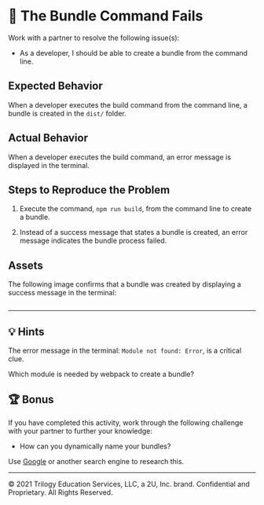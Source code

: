 # 🐛 The Bundle Command Fails

Work with a partner to resolve the following issue(s):

* As a developer, I should be able to create a bundle from the command line.

## Expected Behavior

When a developer executes the build command from the command line, a bundle is created in the `dist/` folder.

## Actual Behavior

When a developer executes the build command, an error message is displayed in the terminal.

## Steps to Reproduce the Problem

1. Execute the command, `npm run build`, from the command line to create a bundle.

2. Instead of a success message that states a bundle is created, an error message indicates the bundle process failed.

## Assets

<!-- TODO: Add a screenshot -->
The following image confirms that a bundle was created by displaying a success message in the terminal:

![]()

---

## 💡 Hints

The error message in the terminal: `Module not found: Error`, is a critical clue.

Which module is needed by webpack to create a bundle?

## 🏆 Bonus

If you have completed this activity, work through the following challenge with your partner to further your knowledge:

* How can you dynamically name your bundles?

Use [Google](https://www.google.com) or another search engine to research this.

---
© 2021 Trilogy Education Services, LLC, a 2U, Inc. brand. Confidential and Proprietary. All Rights Reserved.
